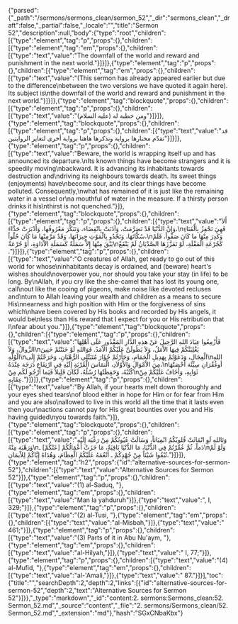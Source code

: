 {"parsed":{"_path":"/sermons/sermons_clean/sermon_52","_dir":"sermons_clean","_draft":false,"_partial":false,"_locale":"","title":"Sermon 52","description":null,"body":{"type":"root","children":[{"type":"element","tag":"p","props":{},"children":[{"type":"element","tag":"em","props":{},"children":[{"type":"text","value":"The downfall of the world and reward and punishment in the next world."}]}]},{"type":"element","tag":"p","props":{},"children":[{"type":"element","tag":"em","props":{},"children":[{"type":"text","value":"(This sermon has already appeared earlier but due to the difference\nbetween the two versions we have quoted it again here). Its subject is\nthe downfall of the world and reward and punishment in the next world."}]}]},{"type":"element","tag":"blockquote","props":{},"children":[{"type":"element","tag":"p","props":{},"children":[{"type":"text","value":"ومن خطبة له (عليه السلام)"}]}]},{"type":"element","tag":"blockquote","props":{},"children":[{"type":"element","tag":"p","props":{},"children":[{"type":"text","value":"قد تقدّم مختارها برواية ونذكرها هاهنا برواية أخرى لتغاير الروايتين"}]}]},{"type":"element","tag":"p","props":{},"children":[{"type":"text","value":"Beware, the world is wrapping itself up and has announced its departure.\nIts known things have become strangers and it is speedily moving\nbackward. It is advancing its inhabitants towards destruction and\ndriving its neighbours towards death. Its sweet things (enjoyments) have\nbecome sour, and its clear things have become polluted. Consequently,\nwhat has remained of it is just like the remaining water in a vessel or\na mouthful of water in the measure. If a thirsty person drinks it his\nthirst is not quenched."}]},{"type":"element","tag":"blockquote","props":{},"children":[{"type":"element","tag":"p","props":{},"children":[{"type":"text","value":"أَلاَ وَإِنَّ الدُّنْيَا قَدْ تَصَرَّمَتْ، وَآذَنَتْ بِانْقِضَاء، وَتَنَكَّرَ مَعْرُوفُها، وَأَدْبَرَتْ حَذَّاءَ،\nفَهِيَ تَحْفِزُ بِالْفَنَاءِ سُكَّانَهَا، وَتَحْدُو بِالْمَوْتِ جِيرَانَهَا، وَقَدْ مَرَّمِنْها مَا كَانَ حُلْواً،\nوَكَدِرَ مِنْهَا ما كَانَ صَفْواً، فَلَمْ يَبْقَ مِنْهَا إِلاَّ سَمَلَةٌ كَسَمَلَةِ الاْدَاوَةِ، أَوْ جُرْعَةٌ\nكَجُرْعَةِ الْمَقْلَةِ، لَوْ تَمَزَّزَهَا الصَّدْيَانُ لَمْ يَنْقَعْ ."}]}]},{"type":"element","tag":"p","props":{},"children":[{"type":"text","value":"O creatures of Allah, get ready to go out of this world for whose\ninhabitants decay is ordained, and (beware) heart's wishes should\noverpower you, nor should you take your stay (in life) to be long. By\nAllah, if you cry like the she-camel that has lost its young one, call\nout like the cooing of pigeons, make noise like devoted recluses and\nturn to Allah leaving your wealth and children as a means to secure His\nnearness and high position with Him or the forgiveness of sins which\nhave been covered by His books and recorded by His angels, it would be\nless than His reward that I expect for you or His retribution that I\nfear about you."}]},{"type":"element","tag":"blockquote","props":{},"children":[{"type":"element","tag":"p","props":{},"children":[{"type":"text","value":"فَأَزْمِعُوا عِبَادَ اللهِ الرَّحِيلَ عَنْ هذِهِ الدَّارِ المَقْدُورِ عَلَى أَهْلِهَا الزَّوالُ، وَلاَ\nيَغْلِبَنَّكُمْ فِيهَا الاْمَلُ، وَلاَ يَطُولَنَّ عَلَيْكُمْ الاْمَدُ. فَوَاللهِ لَوْ حَنَنْتُمْ حَنِينَ الْوُلَّهِ\nالْعِجَالِ، وَدَعَوْتُمْ بِهَدِيلِ الْحَمَامِ، وَجَأَرْتُمْ جُؤَارَ مُتَبَتِّلِي الرُّهْبَانِ، وَخَرَجْتُمْ إِلَى\nاللهِ مِنَ الاْمْوَالِ وَالاْوْلاَدِ، الْتمَاسَ الْقُرْبَةِ إِلَيْهِ فِي ارْتِفَاعِ دَرَجَة عِنْدَهُ،\nأوغُفْرَانِ سِيِّئَة أَحْصَتْهَا كُتُبُهُ، وَحَفِظَتْهَا رُسُلُهُ، لَكَانَ قَلِيلاً فَيَما أَرْجُو لَكُم مِنْ\nثَوَابِهِ، وَأَخَافُ عَلَيْكُمْ مِنْ عِقَابِهِ."}]}]},{"type":"element","tag":"p","props":{},"children":[{"type":"text","value":"By Allah, if your hearts melt down thoroughly and your eyes shed tears\nof blood either in hope for Him or for fear from Him and you are also\nallowed to live in this world all the time that it lasts even then your\nactions cannot pay for His great bounties over you and His having guided\nyou towards faith."}]},{"type":"element","tag":"blockquote","props":{},"children":[{"type":"element","tag":"p","props":{},"children":[{"type":"text","value":"وَتَاللهِ لَوِ انْمَاثَتْ قُلوبُكُمُ انْمِيَاثاً، وَسَالَتْ عُيُونُكُمْ مِنْ رَغْبَة إِلَيْهِ وَرَهْبَة مِنْهُ\nدَماً، ثُمَّ عُمِّرْتُمْ فِي الدُّنْيَا، مَا الدُّنْيَا بَاقِيَةٌ، مَا جَزَتْ أَعْمَالُكُمْ [عَنْكُمْ] ـ\nوَلَوْ لَمْ تُبْقُوا شَيْئاً مِنْ جُهْدِكُمْ ـ أَنْعُمَهُ عَلَيْكُمُ الْعِظَامَ، وَهُدَاهُ إِيَّاكُمْ لِلاْيمَانِ."}]}]},{"type":"element","tag":"h2","props":{"id":"alternative-sources-for-sermon-52"},"children":[{"type":"text","value":"Alternative Sources for Sermon 52"}]},{"type":"element","tag":"p","props":{},"children":[{"type":"text","value":"(1) al-Saduq, "},{"type":"element","tag":"em","props":{},"children":[{"type":"text","value":"Man la yahduruh"}]},{"type":"text","value":", I, 329;"}]},{"type":"element","tag":"p","props":{},"children":[{"type":"text","value":"(2) al-Tusi, "},{"type":"element","tag":"em","props":{},"children":[{"type":"text","value":"al-Misbah,"}]},{"type":"text","value":" 461;"}]},{"type":"element","tag":"p","props":{},"children":[{"type":"text","value":"(3) Parts of it in Abu Nu'aym, "},{"type":"element","tag":"em","props":{},"children":[{"type":"text","value":"al-Hilyah,"}]},{"type":"text","value":" I, 77;"}]},{"type":"element","tag":"p","props":{},"children":[{"type":"text","value":"(4) al-Mufid, "},{"type":"element","tag":"em","props":{},"children":[{"type":"text","value":"al-'Amali,"}]},{"type":"text","value":" 87."}]}],"toc":{"title":"","searchDepth":2,"depth":2,"links":[{"id":"alternative-sources-for-sermon-52","depth":2,"text":"Alternative Sources for Sermon 52"}]}},"_type":"markdown","_id":"content:2. sermons:Sermons_clean:52. Sermon_52.md","_source":"content","_file":"2. sermons/Sermons_clean/52. Sermon_52.md","_extension":"md"},"hash":"SGxCNbaKbx"}